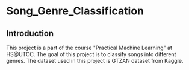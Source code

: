# Song_Genre_Classification

## Introduction

This project is a part of the course "Practical Machine Learning" at HS@UTCC. The goal of this project is to classify songs into different genres. The dataset used in this project is GTZAN dataset from Kaggle.